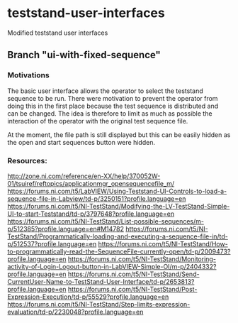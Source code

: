 # teststand-user-interfaces

Modified teststand user interfaces


## Branch "ui-with-fixed-sequence"

### Motivations

The basic user interface allows the operator to select the teststand sequence to be run. There were motivation to prevent the operator from doing this in the first place because the test sequence is distributed and can be changed. The idea is therefore to limit as much as possible the interaction of the operator with the original test sequence file.

At the moment, the file path is still displayed but this can be easily hidden as the open and start sequences button were hidden.

### Resources: 
http://zone.ni.com/reference/en-XX/help/370052W-01/tsuiref/reftopics/applicationmgr_opensequencefile_m/
https://forums.ni.com/t5/LabVIEW/Using-Teststand-UI-Controls-to-load-a-sequence-file-in-Labview/td-p/3250151?profile.language=en
https://forums.ni.com/t5/NI-TestStand/Modifying-the-LV-TestStand-Simple-UI-to-start-Teststand/td-p/3797648?profile.language=en
https://forums.ni.com/t5/NI-TestStand/List-possible-sequences/m-p/512385?profile.language=en#M14782
https://forums.ni.com/t5/NI-TestStand/Programmatically-loading-and-executing-a-sequence-file-in/td-p/512537?profile.language=en
https://forums.ni.com/t5/NI-TestStand/How-to-programmatically-read-the-SequenceFile-currently-open/td-p/2009473?profile.language=en
https://forums.ni.com/t5/NI-TestStand/Monitoring-activity-of-Login-Logout-button-in-LabVIEW-Simple-OI/m-p/2404332?profile.language=en
https://forums.ni.com/t5/NI-TestStand/Send-CurrentUser-Name-to-TestStand-User-Interface/td-p/2653813?profile.language=en
https://forums.ni.com/t5/NI-TestStand/Post-Expression-Execution/td-p/55529?profile.language=en
https://forums.ni.com/t5/NI-TestStand/Step-limits-expression-evaluation/td-p/2230048?profile.language=en